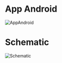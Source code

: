 # App Android
![AppAndroid](https://github.com/HaiHai-17/IoT/assets/137904166/21970def-a1d9-43b8-bd64-8e851a493cb0)



# Schematic
![Schematic](https://github.com/HaiHai-17/IoT/assets/137904166/d5ca9fb0-4e9f-4207-9f03-0f0e6caf1168)
